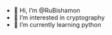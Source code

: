 - 👋 Hi, I’m @RuBishamon
- 👀 I’m interested in cryptography
- 🌱 I’m currently learning python

<!---
RuBishamon/RuBishamon is a ✨ special ✨ repository because its `README.md` (this file) appears on your GitHub profile.
You can click the Preview link to take a look at your changes.
--->
